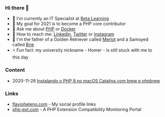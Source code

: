 ### Hi there 👋

- 💼 I'm currently an IT Specialist at [Beta Learning](https://betalearning.com.br)
- 🔭 My goal for 2021 is to become a PHP core contributor
- 💬 Ask me about [PHP](https://php.net) or [Docker](https://docker.com)
- 📨 How to reach me: [LinkedIn](https://www.linkedin.com/in/flavioheleno/), [Twitter](https://twitter.com/flavioheleno) or [Instagram](https://instagram.com/flavioheleno)
- 🐶 I'm the father of a Golden Retriever called [Merlot](https://instagram.com/merlot.golden) and a Samoyed called [Brie](https://instagram.com/brie.samoyed)
- ⚡ Fun fact: my university nickname - Homer - is still stuck with me to this day

### Content

- 2020-11-28 [Instalando o PHP 8 no macOS Catalina com brew e phpbrew](content/20201128-instalando-o-php-8-no-macos-com-brew-e-phpbrew.md)

### Links

- [flavioheleno.com](https://flavioheleno.com) - My social profile links
- [php-ext.com](https://php-ext.com) - A PHP Extension Compatibility Monitoring Portal
